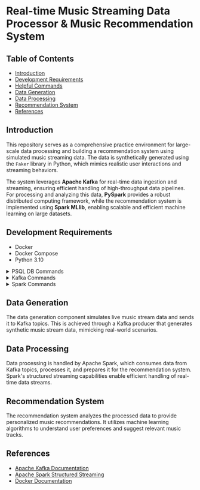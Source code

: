 # Real-time Music Streaming Data Processor & Music Recommendation System

## Table of Contents

- [Introduction](#introduction)
- [Development Requirements](#development-requirements)
- [Helpful Commands](#helpful-commands)
- [Data Generation](#data-generation)
- [Data Processing](#data-processing)
- [Recommendation System](#recommendation-system)
- [References](#references)

## Introduction

This repository serves as a comprehensive practice environment for large-scale data processing and building a
recommendation system using simulated music streaming data. The data is synthetically generated using the `Faker`
library in Python, which mimics realistic user interactions and streaming behaviors.

The system leverages **Apache Kafka** for real-time data ingestion and streaming, ensuring efficient handling of
high-throughput data pipelines. For processing and analyzing this data, **PySpark** provides a robust distributed
computing framework, while the recommendation system is implemented using **Spark MLlib**, enabling scalable and
efficient machine learning on large datasets.

## Development Requirements

- Docker
- Docker Compose
- Python 3.10


<details>
<summary>PSQL DB Commands</summary>

### Start DB Instance

```shell
docker-compose -f database/docker-compose.yml up -d --build
```

### Stop

```shell
docker-compose -f database/docker-compose.yml down
```

### Remove DB

```shell
docker rm musicDB
```

### Database Connection in Docker Container

```shell
psql -U pyspark -d music_db
```

</details>

<details>
<summary>Kafka  Commands</summary>

### Start Kafka Instance

```shell
docker-compose -f kafka/docker-compose.yml up -d --build
```

### Stop Kafka Instance

```shell
docker-compose -f kafka/docker-compose.yml down
```

</details>

<details>
<summary>Spark  Commands</summary>

### Start Spark Instance

```shell
docker-compose -f spark/docker-compose.yml up -d --build
```

### Stop Spark Instance

```shell
docker-compose -f spark/docker-compose.yml down
```

</details>


## Data Generation

The data generation component simulates live music stream data and sends it to Kafka topics. This is achieved through a
Kafka producer that generates synthetic music stream data, mimicking real-world scenarios.

## Data Processing

Data processing is handled by Apache Spark, which consumes data from Kafka topics, processes it, and prepares it for the
recommendation system. Spark's structured streaming capabilities enable efficient handling of real-time data streams.

## Recommendation System

The recommendation system analyzes the processed data to provide personalized music recommendations. It utilizes machine
learning algorithms to understand user preferences and suggest relevant music tracks.

## References

- [Apache Kafka Documentation](https://kafka.apache.org/documentation/)
- [Apache Spark Structured Streaming](https://spark.apache.org/docs/latest/structured-streaming-programming-guide.html)
- [Docker Documentation](https://docs.docker.com/)